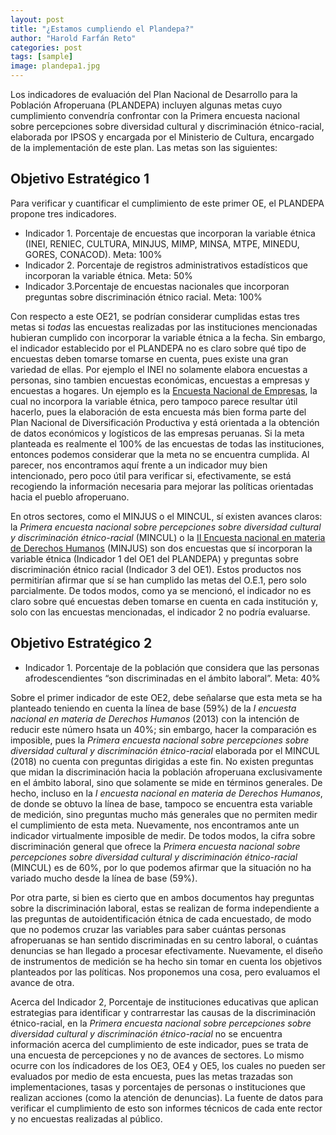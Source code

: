 ```yaml
---
layout: post
title: "¿Estamos cumpliendo el Plandepa?"
author: "Harold Farfán Reto"
categories: post
tags: [sample]
image: plandepa1.jpg
---
```

Los indicadores de evaluación del Plan Nacional de Desarrollo para la Población Afroperuana (PLANDEPA) incluyen algunas metas cuyo cumplimiento convendría confrontar con la Primera encuesta nacional sobre percepciones sobre diversidad cultural y discriminación étnico-racial, elaborada por IPSOS y encargada por el Ministerio de Cultura, encargado de la implementación de este plan. Las metas son las siguientes:

## Objetivo Estratégico 1

Para verificar y cuantificar el cumplimiento de este primer OE, el PLANDEPA propone tres indicadores.

* Indicador 1. Porcentaje de encuestas que incorporan la variable étnica (INEI, RENIEC, CULTURA, MINJUS, MIMP, MINSA, MTPE, MINEDU, GORES, CONACOD). Meta: 100%
* Indicador 2. Porcentaje de registros administrativos estadísticos que incorporan la variable étnica. Meta: 50%
* Indicador 3.Porcentaje de encuestas nacionales que incorporan preguntas sobre discriminación étnico racial. Meta: 100%

Con respecto a este OE21, se podrían considerar cumplidas estas tres metas si *todas* las encuestas realizadas por las instituciones mencionadas hubieran cumplido con incorporar la variable étnica a la fecha. Sin embargo, el indicador establecido por el PLANDEPA no es claro sobre qué tipo de encuestas deben tomarse tomarse en cuenta, pues existe una gran variedad de ellas. Por ejemplo el INEI no solamente elabora encuestas a personas, sino tambien encuestas económicas, encuestas a empresas y encuestas a hogares. Un ejemplo es la [Encuesta Nacional de Empresas](https://www.inei.gob.pe/encuesta-nacional-empresas-2020/), la cual no incorpora la variable étnica, pero tampoco parece resultar útil hacerlo, pues la elaboración de esta encuesta más bien forma parte del Plan Nacional de Diversificación Productiva y está orientada a la obtención de datos económicos y logísticos de las empresas peruanas. Si la meta planteada es realmente el 100% de las encuestas de todas las instituciones, entonces podemos considerar que la meta no se encuentra cumplida. Al parecer, nos encontramos aquí frente a un indicador muy bien intencionado, pero poco útil para verificar si, efectivamente, se está recogiendo la información necesaria para mejorar las políticas orientadas hacia el pueblo afroperuano.

En otros sectores, como el MINJUS o el MINCUL, sí existen avances claros: la *Primera encuesta nacional sobre percepciones sobre diversidad cultural y discriminación étnico-racial* (MINCUL) o la [II Encuesta nacional  en materia de Derechos Humanos](https://observatorioderechoshumanos.minjus.gob.pe/wp-content/uploads/2020/07/2.-Resumen-ejecutivo-de-la-II-Encuesta-Nacional-de-Derechos-Humanos.pdf) (MINJUS) son dos encuestas que sí incorporan la variable étnica (Indicador 1 del OE1 del PLANDEPA) y preguntas sobre discriminación étnico racial (Indicador 3 del OE1). Estos productos nos permitirían afirmar que sí se han cumplido las metas del O.E.1, pero solo parcialmente. De todos modos, como ya se mencionó, el indicador no es claro sobre qué encuestas deben tomarse en cuenta en cada institución y, solo con las encuestas mencionadas, el indicador 2 no podría evaluarse.

## Objetivo Estratégico 2

* Indicador 1. Porcentaje de la población que considera que las personas afrodescendientes “son discriminadas en el ámbito laboral”. Meta: 40%

Sobre el primer indicador de este OE2, debe señalarse que esta meta se ha planteado teniendo en cuenta la línea de base (59%) de la  *I encuesta nacional  en materia de Derechos Humanos* (2013) con la intención de reducir este número hsata un 40%; sin embargo, hacer la comparación es imposible, pues la *Primera encuesta nacional sobre percepciones sobre diversidad cultural y discriminación étnico-racial* elaborada por el MINCUL (2018) no cuenta con preguntas dirigidas a este fin. No existen preguntas que midan la discriminación hacia la población afroperuana exclusivamente en el ámbito laboral, sino que solamente se mide en términos generales. De hecho, incluso en la *I encuesta nacional  en materia de Derechos Humanos*, de donde se obtuvo la línea de base,  tampoco se encuentra esta variable de medición, sino preguntas mucho más generales que no permiten medir el cumplimiento de esta meta. Nuevamente, nos encontramos ante un indicador virtualmente imposible de medir. De todos modos, la cifra sobre discriminación general que ofrece la *Primera encuesta nacional sobre percepciones sobre diversidad cultural y discriminación étnico-racial* (MINCUL) es de 60%, por lo que podemos afirmar que la situación no ha variado mucho desde la línea de base (59%).

Por otra parte, si bien es cierto que en ambos documentos hay preguntas sobre la discriminación laboral, estas se realizan de forma independiente a las preguntas de autoidentificación étnica de cada encuestado, de modo que no podemos cruzar las variables para saber cuántas personas afroperuanas se han sentido discriminadas en su centro laboral, o cuántas denuncias se han llegado a procesar efectivamente. Nuevamente, el diseño de instrumentos de medición se ha hecho sin tomar en cuenta los objetivos planteados por las políticas. Nos proponemos una cosa, pero evaluamos el avance de otra.

Acerca del Indicador 2, Porcentaje de instituciones educativas que aplican estrategias para identificar y contrarrestar las causas de la discriminación étnico-racial, en la *Primera encuesta nacional sobre percepciones sobre diversidad cultural y discriminación étnico-racial* no se encuentra información acerca del cumplimiento de este indicador, pues se trata de una encuesta de percepciones y no de avances de sectores. Lo mismo ocurre con los índicadores de los OE3, OE4 y OE5, los cuales no pueden ser evaluados por medio de esta encuesta, pues las metas trazadas son implementaciones, tasas y porcentajes de  personas o instituciones que realizan acciones (como la atención de denuncias). La fuente de datos para verificar el cumplimiento de esto son informes técnicos de cada ente rector y no encuestas realizadas al público.
